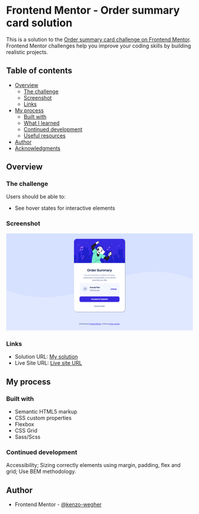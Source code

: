 # Frontend Mentor - Order summary card solution

This is a solution to the [Order summary card challenge on Frontend Mentor](https://www.frontendmentor.io/challenges/order-summary-component-QlPmajDUj). Frontend Mentor challenges help you improve your coding skills by building realistic projects. 

## Table of contents

- [Overview](#overview)
  - [The challenge](#the-challenge)
  - [Screenshot](#screenshot)
  - [Links](#links)
- [My process](#my-process)
  - [Built with](#built-with)
  - [What I learned](#what-i-learned)
  - [Continued development](#continued-development)
  - [Useful resources](#useful-resources)
- [Author](#author)
- [Acknowledgments](#acknowledgments)


## Overview

### The challenge

Users should be able to:

- See hover states for interactive elements

### Screenshot

![](/images/screenshot.png)


### Links

- Solution URL: [My solution](https://github.com/kenzo-wegher/frontendmentor-order-summary-component)
- Live Site URL: [Live site URL](https://kenzo-wegher.github.io/frontendmentor-order-summary-component/)

## My process

### Built with

- Semantic HTML5 markup
- CSS custom properties
- Flexbox
- CSS Grid
- Sass/Scss


### Continued development

Accessibility; 
Sizing correctly elements using margin, padding, flex and grid;
Use BEM methodology.


## Author

- Frontend Mentor - [@kenzo-wegher](https://www.frontendmentor.io/profile/kenzo-wegher)
